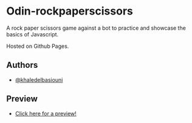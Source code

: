 
# Odin-rockpaperscissors

A rock paper scissors game against a bot to practice and showcase the basics of Javascript.

Hosted on Github Pages.


## Authors

- [@khaledelbasiouni](https://www.github.com/khaledelbasiouni)


## Preview
- [Click here for a preview!](https://khaledelbasiouni.github.io/odin-rockpaperscissors/)
